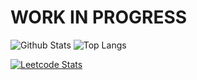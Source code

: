 # WORK IN PROGRESS

![Github Stats](https://github-readme-stats.vercel.app/api?username=numan947&show_icons=true&theme=radical&hide_rank=true)
![Top Langs](https://github-readme-stats.vercel.app/api/top-langs/?username=numan947&layout=donut&hide=Jupyter%20Notebook)

[![Leetcode Stats](https://leetcard.jacoblin.cool/numan947?font=Fira%20Code)](https://leetcode.com/numan947/)
<!--
**numan947/numan947** is a ✨ _special_ ✨ repository because its `README.md` (this file) appears on your GitHub profile.

Here are some ideas to get you started:

- 🔭 I’m currently working on ...
- 🌱 I’m currently learning ...
- 👯 I’m looking to collaborate on ...
- 🤔 I’m looking for help with ...
- 💬 Ask me about ...
- 📫 How to reach me: ...
- 😄 Pronouns: ...
- ⚡ Fun fact: ...
![LeetCode Stats](https://leetcard.jacoblin.cool/numan947?theme=nord&font=Fira%20Code&ext=contest)

-->
